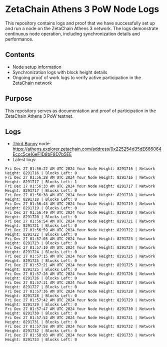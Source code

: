 # ZetaChain Athens 3 PoW Node Logs
This repository contains logs and proof that we have successfully set up and run a node on the ZetaChain Athens 3 network. The logs demonstrate continuous node operation, including synchronization details and performance.

## Contents
- Node setup information
- Synchronization logs with block height details
- Ongoing proof of work logs to verify active participation in the ZetaChain network

## Purpose
This repository serves as documentation and proof of participation in the ZetaChain Athens 3 PoW testnet.

## Logs

- [Third Bunny](https://thirdbunny.xyz/) node: https://athens.explorer.zetachain.com/address/0x225254d35dE666064Eccc5ce16eF1D8bF8D7b5EE
- Latest logs:
```
Fri Dec 27 01:56:22 AM UTC 2024 Your Node Height: 8291716 | Network Height: 8291716 | Blocks Left: 0
Fri Dec 27 01:56:28 AM UTC 2024 Your Node Height: 8291716 | Network Height: 8291717 | Blocks Left: 1
Fri Dec 27 01:56:33 AM UTC 2024 Your Node Height: 8291717 | Network Height: 8291717 | Blocks Left: 0
Fri Dec 27 01:56:38 AM UTC 2024 Your Node Height: 8291718 | Network Height: 8291718 | Blocks Left: 0
Fri Dec 27 01:56:43 AM UTC 2024 Your Node Height: 8291719 | Network Height: 8291719 | Blocks Left: 0
Fri Dec 27 01:56:49 AM UTC 2024 Your Node Height: 8291720 | Network Height: 8291720 | Blocks Left: 0
Fri Dec 27 01:56:54 AM UTC 2024 Your Node Height: 8291721 | Network Height: 8291721 | Blocks Left: 0
Fri Dec 27 01:56:59 AM UTC 2024 Your Node Height: 8291722 | Network Height: 8291722 | Blocks Left: 0
Fri Dec 27 01:57:05 AM UTC 2024 Your Node Height: 8291723 | Network Height: 8291723 | Blocks Left: 0
Fri Dec 27 01:57:10 AM UTC 2024 Your Node Height: 8291724 | Network Height: 8291724 | Blocks Left: 0
Fri Dec 27 01:57:15 AM UTC 2024 Your Node Height: 8291725 | Network Height: 8291725 | Blocks Left: 0
Fri Dec 27 01:57:21 AM UTC 2024 Your Node Height: 8291725 | Network Height: 8291725 | Blocks Left: 0
Fri Dec 27 01:57:26 AM UTC 2024 Your Node Height: 8291726 | Network Height: 8291726 | Blocks Left: 0
Fri Dec 27 01:57:31 AM UTC 2024 Your Node Height: 8291727 | Network Height: 8291727 | Blocks Left: 0
Fri Dec 27 01:57:36 AM UTC 2024 Your Node Height: 8291728 | Network Height: 8291728 | Blocks Left: 0
Fri Dec 27 01:57:42 AM UTC 2024 Your Node Height: 8291729 | Network Height: 8291729 | Blocks Left: 0
Fri Dec 27 01:57:47 AM UTC 2024 Your Node Height: 8291730 | Network Height: 8291730 | Blocks Left: 0
Fri Dec 27 01:57:52 AM UTC 2024 Your Node Height: 8291731 | Network Height: 8291731 | Blocks Left: 0
Fri Dec 27 01:57:58 AM UTC 2024 Your Node Height: 8291732 | Network Height: 8291732 | Blocks Left: 0
Fri Dec 27 01:58:03 AM UTC 2024 Your Node Height: 8291733 | Network Height: 8291733 | Blocks Left: 0
```
